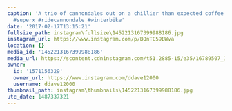 ```yaml
---
caption: 'A trio of cannondales out on a chillier than expected coffee ride. #lovestarraceclub
  #superx #ridecannondale #winterbike'
date: '2017-02-17T13:15:21'
fullsize_path: instagram\fullsize\1452213167399988186.jpg
instagram_url: https://www.instagram.com/p/BQnTC59BWva
location: {}
media_id: '1452213167399988186'
media_url: https://scontent.cdninstagram.com/t51.2885-15/e35/16789507_1581297775214483_5068490089965813760_n.jpg?ig_cache_key=MTQ1MjIxMzE2NzM5OTk4ODE4Ng%3D%3D.2
owner:
  id: '1571156329'
  owner_url: https://www.instagram.com/ddave12000
  username: ddave12000
thumbnail_path: instagram\thumbnails\1452213167399988186.jpg
utc_date: 1487337321
---
```


